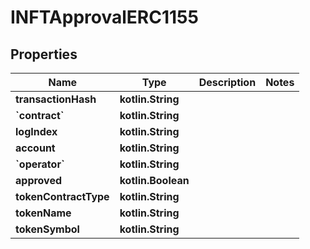 
# INFTApprovalERC1155

## Properties
Name | Type | Description | Notes
------------ | ------------- | ------------- | -------------
**transactionHash** | **kotlin.String** |  | 
**&#x60;contract&#x60;** | **kotlin.String** |  | 
**logIndex** | **kotlin.String** |  | 
**account** | **kotlin.String** |  | 
**&#x60;operator&#x60;** | **kotlin.String** |  | 
**approved** | **kotlin.Boolean** |  | 
**tokenContractType** | **kotlin.String** |  | 
**tokenName** | **kotlin.String** |  | 
**tokenSymbol** | **kotlin.String** |  | 



